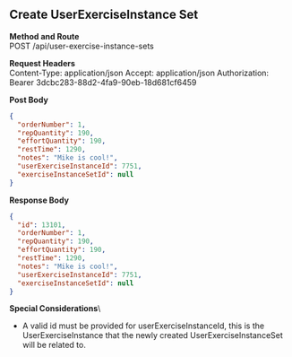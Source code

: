 Create UserExerciseInstance Set
---

**Method and Route**\
POST /api/user-exercise-instance-sets

**Request Headers**\
Content-Type: application/json
Accept: application/json
Authorization: Bearer 3dcbc283-88d2-4fa9-90eb-18d681cf6459

**Post Body**
```json
{
  "orderNumber": 1,
  "repQuantity": 190,
  "effortQuantity": 190,
  "restTime": 1290,
  "notes": "Mike is cool!",
  "userExerciseInstanceId": 7751,
  "exerciseInstanceSetId": null
}
```

**Response Body**
```json
{
  "id": 13101,
  "orderNumber": 1,
  "repQuantity": 190,
  "effortQuantity": 190,
  "restTime": 1290,
  "notes": "Mike is cool!",
  "userExerciseInstanceId": 7751,
  "exerciseInstanceSetId": null
}
```

**Special Considerations**\
* A valid id must be provided for userExerciseInstanceId, this is the UserExerciseInstance that the newly created UserExerciseInstanceSet will be related to.
